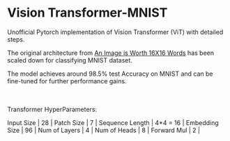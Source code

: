 # Vision Transformer-MNIST
Unofficial Pytorch implementation of Vision Transformer (ViT) with detailed steps.

The original architecture from [An Image is Worth 16X16 Words](https://arxiv.org/pdf/2010.11929.pdf) has been scaled down for classifying MNIST dataset.

The model achieves around 98.5% test Accuracy on MNIST and can be fine-tuned for further performance gains.

<br><br>
Transformer HyperParameters:

<!-- Hyperparameter | Value |
--- | --- |  -->
Input Size | 28 |
Patch Size | 7 | 
Sequence Length | 4*4 = 16 |
Embedding Size | 96 | 
Num of Layers | 4 | 
Num of Heads | 8 | 
Forward Mul | 2 | 
